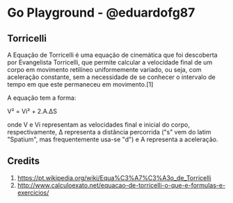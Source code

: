 # Go Playground - @eduardofg87

## Torricelli

A Equação de Torricelli é uma equação de cinemática que foi descoberta por Evangelista Torricelli, que permite calcular a velocidade final de um corpo em movimento retilíneo uniformemente variado, ou seja, com aceleração constante, sem a necessidade de se conhecer o intervalo de tempo em que este permaneceu em movimento.[1]

A equação tem a forma:

V² = Vi² + 2.A.ΔS

onde V e Vi representam as velocidades final e inicial do corpo, respectivamente, Δ representa a distância percorrida ("s" vem do latim "Spatium", mas frequentemente usa-se "d") e A representa a aceleração.

## Credits 
1. https://pt.wikipedia.org/wiki/Equa%C3%A7%C3%A3o_de_Torricelli
1. http://www.calculoexato.net/equacao-de-torricelli-o-que-e-formulas-e-exercicios/
